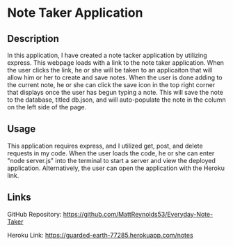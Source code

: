 # Note Taker Application

## Description
In this application, I have created a note tacker application by utilizing express. This webpage loads with a link to the note taker application. When the user clicks the link, he or she will be taken to an applicaiton that will allow him or her to create and save notes. When the user is done adding to the current note, he or she can click the save icon in the top right corner that displays once the user has begun typing a note. This will save the note to the database, titled db.json, and will auto-populate the note in the column on the left side of the page. 

## Usage
This application requires express, and I utilized get, post, and delete requests in my code. When the user loads the code, he or she can enter "node server.js" into the terminal to start a server and view the deployed application. Alternatively, the user can open the application with the Heroku link.

## Links

GitHub Repository: https://github.com/MattReynolds53/Everyday-Note-Taker

Heroku Link: https://guarded-earth-77285.herokuapp.com/notes
